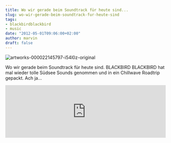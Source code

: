 ```yaml
---
title: Wo wir gerade beim Soundtrack für heute sind...
slug: wo-wir-gerade-beim-soundtrack-fur-heute-sind
tags:
- blackbirdblackbird
- music
date: "2012-05-01T09:06:00+02:00"
author: marvin
draft: false
---
```

![artworks-000022145797-i54l0z-original](/images/artworks-000022145797-i54l0z-original.jpg)

Wo wir gerade beim Soundtrack für heute sind. BLACKBIRD BLACKBIRD hat
mal wieder tolle Südsee Sounds genommen und in ein Chillwave Roadtrip
gepackt. Ach ja...

<iframe width="100%" height="166" scrolling="no" frameborder="no" src="https://w.soundcloud.com/player/?url=http%3A%2F%2Fapi.soundcloud.com%2Ftracks%2F44049858&amp;auto_play=false&amp;show_artwork=true&amp;color=3366cc"></iframe>